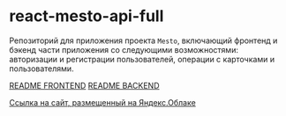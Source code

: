 # react-mesto-api-full
Репозиторий для приложения проекта `Mesto`, включающий фронтенд и бэкенд части приложения со следующими возможностями: авторизации и регистрации пользователей, операции с карточками и пользователями.

[README FRONTEND](https://github.com/OlgaStrelk/react-mesto-api-full/blob/main/frontend/README.md)
[README BACKEND](https://github.com/OlgaStrelk/react-mesto-api-full/blob/main/backend/README.md)

[Ссылка на сайт, размещенный на Яндекс.Облаке](http://mesto.site.strelod.nomoredomains.sbs/)
